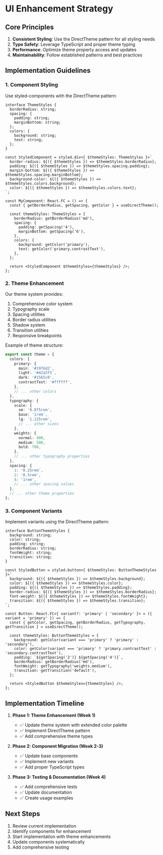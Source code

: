 # UI Enhancement Strategy

## Core Principles

1. **Consistent Styling**: Use the DirectTheme pattern for all styling needs
2. **Type Safety**: Leverage TypeScript and proper theme typing
3. **Performance**: Optimize theme property access and updates
4. **Maintainability**: Follow established patterns and best practices

## Implementation Guidelines

### 1. Component Styling

Use styled-components with the DirectTheme pattern:

```tsx
interface ThemeStyles {
  borderRadius: string;
  spacing: {
    padding: string;
    marginBottom: string;
  };
  colors: {
    background: string;
    text: string;
  };
}

const StyledComponent = styled.div<{ $themeStyles: ThemeStyles }>`
  border-radius: ${({ $themeStyles }) => $themeStyles.borderRadius};
  padding: ${({ $themeStyles }) => $themeStyles.spacing.padding};
  margin-bottom: ${({ $themeStyles }) => $themeStyles.spacing.marginBottom};
  background-color: ${({ $themeStyles }) => $themeStyles.colors.background};
  color: ${({ $themeStyles }) => $themeStyles.colors.text};
`;

const MyComponent: React.FC = () => {
  const { getBorderRadius, getSpacing, getColor } = useDirectTheme();
  
  const themeStyles: ThemeStyles = {
    borderRadius: getBorderRadius('md'),
    spacing: {
      padding: getSpacing('4'),
      marginBottom: getSpacing('6'),
    },
    colors: {
      background: getColor('primary'),
      text: getColor('primary.contrastText'),
    },
  };

  return <StyledComponent $themeStyles={themeStyles} />;
};
```

### 2. Theme Enhancement

Our theme system provides:

1. Comprehensive color system
2. Typography scale
3. Spacing utilities
4. Border radius utilities
5. Shadow system
6. Transition utilities
7. Responsive breakpoints

Example of theme structure:

```typescript
export const theme = {
  colors: {
    primary: {
      main: '#1976d2',
      light: '#42a5f5',
      dark: '#1565c0',
      contrastText: '#ffffff',
    },
    // ... other colors
  },
  typography: {
    scale: {
      sm: '0.875rem',
      base: '1rem',
      lg: '1.125rem',
      // ... other sizes
    },
    weights: {
      normal: 400,
      medium: 500,
      bold: 700,
    },
    // ... other typography properties
  },
  spacing: {
    1: '0.25rem',
    2: '0.5rem',
    4: '1rem',
    // ... other spacing values
  },
  // ... other theme properties
};
```

### 3. Component Variants

Implement variants using the DirectTheme pattern:

```tsx
interface ButtonThemeStyles {
  background: string;
  color: string;
  padding: string;
  borderRadius: string;
  fontWeight: string;
  transition: string;
}

const StyledButton = styled.button<{ $themeStyles: ButtonThemeStyles }>`
  background: ${({ $themeStyles }) => $themeStyles.background};
  color: ${({ $themeStyles }) => $themeStyles.color};
  padding: ${({ $themeStyles }) => $themeStyles.padding};
  border-radius: ${({ $themeStyles }) => $themeStyles.borderRadius};
  font-weight: ${({ $themeStyles }) => $themeStyles.fontWeight};
  transition: ${({ $themeStyles }) => $themeStyles.transition};
`;

const Button: React.FC<{ variant?: 'primary' | 'secondary' }> = ({ variant = 'primary' }) => {
  const { getColor, getSpacing, getBorderRadius, getTypography, getTransition } = useDirectTheme();
  
  const themeStyles: ButtonThemeStyles = {
    background: getColor(variant === 'primary' ? 'primary' : 'secondary'),
    color: getColor(variant === 'primary' ? 'primary.contrastText' : 'secondary.contrastText'),
    padding: `${getSpacing('2')} ${getSpacing('4')}`,
    borderRadius: getBorderRadius('md'),
    fontWeight: getTypography('weights.medium'),
    transition: getTransition('default'),
  };

  return <StyledButton $themeStyles={themeStyles} />;
};
```

## Implementation Timeline

1. **Phase 1: Theme Enhancement (Week 1)**
   - ✅ Update theme system with extended color palette
   - ✅ Implement DirectTheme pattern
   - ✅ Add comprehensive theme types

2. **Phase 2: Component Migration (Week 2-3)**
   - ✅ Update base components
   - ✅ Implement new variants
   - ✅ Add proper TypeScript types

3. **Phase 3: Testing & Documentation (Week 4)**
   - ✅ Add comprehensive tests
   - ✅ Update documentation
   - ✅ Create usage examples

## Next Steps

1. Review current implementation
2. Identify components for enhancement
3. Start implementation with theme enhancements
4. Update components systematically
5. Add comprehensive testing 